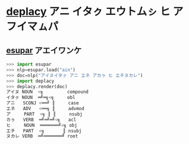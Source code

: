 # [deplacy](https://koichiyasuoka.github.io/deplacy/) アニ イタㇰ エウトムㇱ ヒ アフイマㇺパ

## [esupar](https://github.com/KoichiYasuoka/esupar) アエイワンケ

```py
>>> import esupar
>>> nlp=esupar.load("ain")
>>> doc=nlp("アイヌイタㇰ アニ エネ アカㇻ ヒ エチヌカレ")
>>> import deplacy
>>> deplacy.render(doc)
アイヌ NOUN  <╗         compound
イタㇰ NOUN  ═╝═╗<╗     obl
アニ   SCONJ <══╝ ║     case
エネ   ADV   <══╗ ║     advmod
ア     PART  <╗ ║ ║     nsubj
カㇻ   VERB  ═╝═╝═╝<╗   acl
ヒ     NOUN  ═══════╝<╗ obj
エチ   PART  <╗       ║ nsubj
ヌカレ VERB  ═╝═══════╝ root
```
